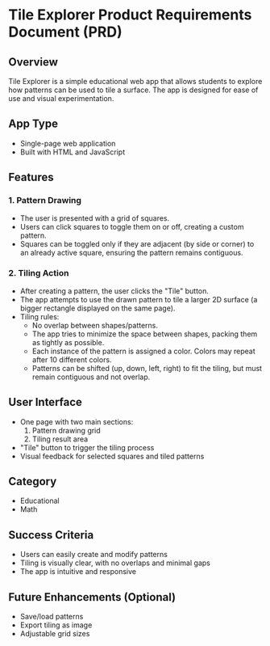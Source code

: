 # Tile Explorer Product Requirements Document (PRD)

## Overview
Tile Explorer is a simple educational web app that allows students to explore how patterns can be used to tile a surface. The app is designed for ease of use and visual experimentation.

## App Type
- Single-page web application
- Built with HTML and JavaScript

## Features

### 1. Pattern Drawing
- The user is presented with a grid of squares.
- Users can click squares to toggle them on or off, creating a custom pattern.
- Squares can be toggled only if they are adjacent (by side or corner) to an already active square, ensuring the pattern remains contiguous.

### 2. Tiling Action
- After creating a pattern, the user clicks the "Tile" button.
- The app attempts to use the drawn pattern to tile a larger 2D surface (a bigger rectangle displayed on the same page).
- Tiling rules:
  - No overlap between shapes/patterns.
  - The app tries to minimize the space between shapes, packing them as tightly as possible.
  - Each instance of the pattern is assigned a color. Colors may repeat after 10 different colors.
  - Patterns can be shifted (up, down, left, right) to fit the tiling, but must remain contiguous and not overlap.

## User Interface
- One page with two main sections:
  1. Pattern drawing grid
  2. Tiling result area
- "Tile" button to trigger the tiling process
- Visual feedback for selected squares and tiled patterns

## Category
- Educational
- Math

## Success Criteria
- Users can easily create and modify patterns
- Tiling is visually clear, with no overlaps and minimal gaps
- The app is intuitive and responsive

## Future Enhancements (Optional)
- Save/load patterns
- Export tiling as image
- Adjustable grid sizes
